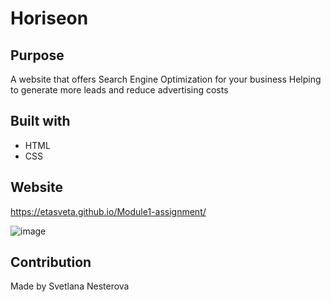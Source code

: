 # Horiseon

## Purpose
A website that offers Search Engine Optimization for your business
Helping to generate more leads and reduce advertising costs

## Built with 
* HTML
* CSS

## Website 
https://etasveta.github.io/Module1-assignment/

![image](https://user-images.githubusercontent.com/109307665/182402341-102fff89-333b-45df-a180-064b8eafce02.png)

## Contribution
Made by Svetlana Nesterova
